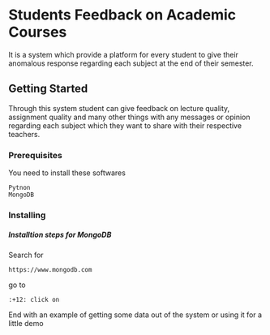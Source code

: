 # Students Feedback on Academic Courses

It is a system which provide a platform for every student to give their anomalous response regarding each subject at the end of their semester.

## Getting Started


Through this system student can give feedback on lecture quality, assignment quality and many other things with any messages or opinion regarding each subject which they want to share with their respective teachers.


### Prerequisites

You need to install these softwares

```
Pytnon
MongoDB
```


### Installing

##### Installtion steps for MongoDB 

Search for 

```
https://www.mongodb.com
```

go to

```
:+12: click on
```

End with an example of getting some data out of the system or using it for a little demo
